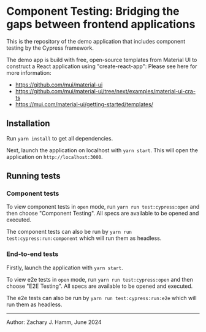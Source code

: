# Component Testing: Bridging the gaps between frontend applications

This is the repository of the demo application that includes component testing by the Cypress framework.

The demo app is build with free, open-source templates from Material UI to construct a React application using "create-react-app":
Please see here for more information:

-   https://github.com/mui/material-ui
-   https://github.com/mui/material-ui/tree/next/examples/material-ui-cra-ts
-   https://mui.com/material-ui/getting-started/templates/

## Installation

Run `yarn install` to get all dependencies.

Next, launch the application on localhost with `yarn start`. This will open the application on `http://localhost:3000`.

## Running tests

### Component tests

To view component tests in `open` mode, run `yarn run test:cypress:open` and then choose "Component Testing". All specs
are available to be opened and executed.

The component tests can also be run by `yarn run test:cypress:run:component` which will run them as headless.

### End-to-end tests

Firstly, launch the application with `yarn start`.

To view e2e tests in `open` mode, run `yarn run test:cypress:open` and then choose "E2E Testing". All specs
are available to be opened and executed.

The e2e tests can also be run by `yarn run test:cypress:run:e2e` which will run them as headless.

---

Author: Zachary J. Hamm, June 2024

